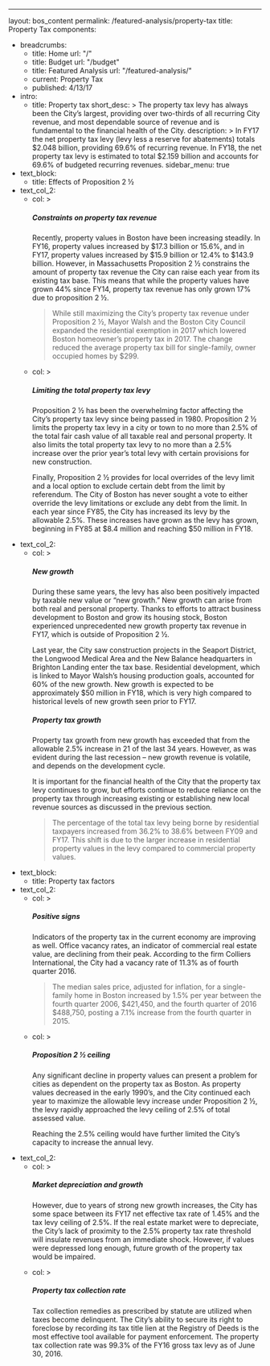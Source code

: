 ---
layout: bos_content
permalink: /featured-analysis/property-tax
title: Property Tax
components:
- breadcrumbs:
  - title: Home
    url: "/"
  - title: Budget
    url: "/budget"
  - title: Featured Analysis
    url: "/featured-analysis/"
  - current: Property Tax
  - published: 4/13/17
- intro:
  - title: Property tax
    short_desc: >
      The property tax levy has always been the City’s largest, providing 
      over two-thirds of all recurring City revenue, and most dependable 
      source of revenue and is fundamental to the financial health 
      of the City. 
    description: >
      In FY17 the net property tax levy (levy less a reserve for abatements) 
      totals $2.048 billion, providing 69.6% of recurring revenue. In FY18, 
      the net property tax levy is estimated to total $2.159 billion and 
      accounts for 69.6% of budgeted recurring revenues.
    sidebar_menu: true    
- text_block:
  - title: Effects of Proposition 2 &frac12;
- text_col_2:
  - col: >
    <h5>Constraints on property tax revenue</h5>
    <p> Recently, property values in Boston have been increasing steadily. In FY16, 
    property values increased by $17.3 billion or 15.6%, and in FY17, property 
    values increased by $15.9 billion or 12.4% to $143.9 billion. However, in 
    Massachusetts Proposition 2 &frac12; constrains the amount of property tax revenue 
    the City can raise each year from its existing tax base. This means that 
    while the property values have grown 44% since FY14, property tax revenue 
    has only grown 17% due to proposition 2 &frac12;.<blockquote>While still maximizing 
    the City’s property tax revenue under Proposition 2 &frac12;, 
    Mayor Walsh and the Boston City Council expanded the residential exemption in 
    2017 which lowered Boston homeowner’s property tax in 2017. The change reduced 
    the average property tax bill for single-family, owner occupied homes by $299.</blockquote></p>
  - col: >
    <h5>Limiting the total property tax levy</h5>
    <p>Proposition 2 &frac12; has been the overwhelming factor affecting the City’s property 
    tax levy since being passed in 1980. Proposition 2 &frac12; limits the property tax levy 
    in a city or town to no more than 2.5% of the total fair cash value of all taxable 
    real and personal property. It also limits the total property tax levy to no more 
    than a 2.5% increase over the prior year’s total levy with certain provisions 
    for new construction.</p>
    <p>Finally, Proposition 2 &frac12; provides for local overrides of the levy limit and a 
    local option to exclude certain debt from the limit by referendum. The City of 
    Boston has never sought a vote to either override the levy limitations or exclude 
    any debt from the limit. In each year since FY85, the City has increased its levy 
    by the allowable 2.5%. These increases have grown as the levy has grown, beginning 
    in FY85 at $8.4 million and reaching $50 million in FY18.</p>
- text_col_2:
  - col: >
    <h5>New growth</h5>
    <p>During these same years, the levy has also been positively impacted by taxable 
    new value or “new growth.” New growth can arise from both real and personal property. 
    Thanks to efforts to attract business development to Boston and grow its housing 
    stock, Boston experienced unprecedented new growth property tax revenue in FY17, 
    which is outside of Proposition 2 &frac12;.</p>
    <p>Last year, the City saw construction projects in the Seaport District, the Longwood 
    Medical Area and the New Balance headquarters in Brighton Landing enter the tax base. 
    Residential development, which is linked to Mayor Walsh’s housing production goals, 
    accounted for 60% of the new growth. New growth is expected to be approximately $50 
    million in FY18, which is very high compared to historical levels of new growth 
    seen prior to FY17.</p>
    <h5>Property tax growth</h5>
    <p>Property tax growth from new growth has exceeded that from the allowable 2.5% 
    increase in 21 of the last 34 years. However, as was evident during the last recession 
    – new growth revenue is volatile, and depends on the development cycle.</p>
    <p>It is important for the financial health of the City that the property tax levy continues 
    to grow, but efforts continue to reduce reliance on the property tax through increasing 
    existing or establishing new local revenue sources as discussed in the previous section. 
    <blockquote>The percentage of the total tax levy being borne by residential taxpayers 
    increased from 36.2% to 38.6% between FY09 and FY17. This shift is due to the larger 
    increase in residential property values in the levy compared to commercial 
    property values.</blockquote></p>
- text_block:
  - title: Property tax factors
- text_col_2:
  - col: >
    <h5>Positive signs</h5>
    <p>Indicators of the property tax in the current economy are improving as well. Office 
    vacancy rates, an indicator of commercial real estate value, are declining from their 
    peak. According to the firm Colliers International, the City had a vacancy rate of 11.3% 
    as of fourth quarter 2016. <blockquote>The median sales price, adjusted for inflation, 
    for a single-family home in Boston increased by 1.5% per year between the fourth 
    quarter 2006, $421,450, and the fourth quarter of 2016 $488,750, posting a 7.1% increase 
    from the fourth quarter in 2015.</blockquote></p>
  - col: >
    <h5>Proposition 2 &frac12; ceiling</h5>
    <p>Any significant decline in property values can present a problem for cities as dependent 
    on the property tax as Boston. As property values decreased in the early 1990’s, and the 
    City continued each year to maximize the allowable levy increase under Proposition 2 &frac12;, 
    the levy rapidly approached the levy ceiling of 2.5% of total assessed value.</p>
    <p>Reaching the 2.5% ceiling would have further limited the City’s capacity to increase 
    the annual levy.</p>
- text_col_2:
  - col: >
    <h5>Market depreciation and growth</h5>
    <p>However, due to years of strong new growth increases, the City has some space between 
    its FY17 net effective tax rate of 1.45% and the tax levy ceiling of 2.5%. If the real 
    estate market were to depreciate, the City’s lack of proximity to the 2.5% property tax 
    rate threshold will insulate revenues from an immediate shock. However, if values were 
    depressed long enough, future growth of the property tax would be impaired.</p>
  - col: >
    <h5>Property tax collection rate</h5>
    <p>Tax collection remedies as prescribed by statute are utilized when taxes become 
    delinquent. The City’s ability to secure its right to foreclose by recording its tax 
    title lien at the Registry of Deeds is the most effective tool available for payment 
    enforcement. The property tax collection rate was 99.3% of the FY16 gross 
    tax levy as of June 30, 2016.</p>

